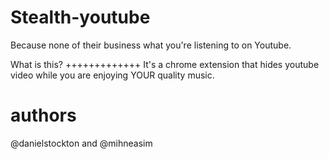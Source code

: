 Stealth-youtube
===============

Because none of their business what you're listening to on Youtube.

What is this?
+++++++++++++
It's a chrome extension that hides
youtube video while you are enjoying YOUR quality music.


authors
=======
@danielstockton and @mihneasim

